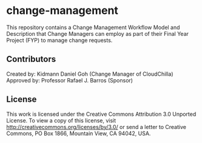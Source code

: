 # change-management
This repository contains a Change Management Workflow Model and Description that Change Managers can employ as part of their Final Year Project (FYP) to manage change requests.

## Contributors
Created by: Kidmann Daniel Goh (Change Manager of CloudChilla)
Approved by: Professor Rafael J. Barros (Sponsor)

## License
This work is licensed under the Creative Commons Attribution 3.0 Unported License. To view a copy of this license, visit http://creativecommons.org/licenses/by/3.0/ or send a letter to Creative Commons, PO Box 1866, Mountain View, CA 94042, USA.